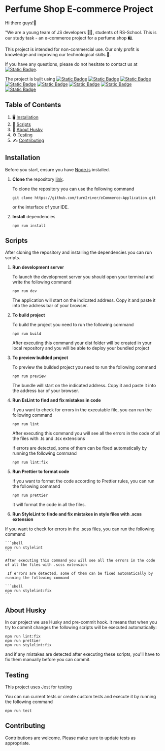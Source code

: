 # Perfume Shop E-commerce Project

Hi there guys!👋

"We are a young team of JS developers 👨‍💻, students of RS-School.
This is our study task - an e-commerce project for a perfume shop 🛍️.

This project is intended for non-commercial use. Our only profit is knowledge and improving our technological skills.🚸.

If you have any questions, please do not hesitate to contact us at
[![Static Badge](https://img.shields.io/badge/contact_us-blue?style=plastic)](<fake@example.com>).

The project is built using
[![Static Badge](https://img.shields.io/badge/React-v.18.2.0-blue?style=plastic&logo=react&logoColor=white)](https://www.npmjs.com/package/react)
[![Static Badge](https://img.shields.io/badge/Vite-v.4.4.5-orange?style=plastic&logo=vite&logoColor=white)](https://vitejs.dev/)
[![Static Badge](https://img.shields.io/badge/TypeScript-v.5.0.2-blue?style=plastic&logo=typescript&logoColor=white)](https://www.typescriptlang.org/)
[![Static Badge](https://img.shields.io/badge/ESLint-v.8.45.0-orange?style=plastic&logo=eslint&logoColor=white)](https://www.npmjs.com/package/eslint)
[![Static Badge](https://img.shields.io/badge/Jest-v.29.6.2-blue?style=plastic&logo=jest&logoColor=white)](https://www.npmjs.com/package/jest)
[![Static Badge](https://img.shields.io/badge/StyleLint-v.15.10.2-orange?style=plastic&logo=stylelint&logoColor=white)](https://www.npmjs.com/package/stylelint)
[![Static Badge](https://img.shields.io/badge/Husky-v.8.0.3-blue?style=plastic&logo=husky&logoColor=white)](https://www.npmjs.com/package/husky)
[![Static Badge](https://img.shields.io/badge/Sass-preprocessor-orange?style=plastic&logo=sass&logoColor=white)](https://sass-lang.com/)

## Table of Contents

1. 🖥️ [Installation](#installation)
2. 🤖 [Scripts](#scripts)
3. 🐶 [About Husky](#about-husky)
4. ⚙️ [Testing](#testing)
5. ✍️ [Contributing](#contributing)

## Installation

Before you start, ensure you have [Node.js](https://nodejs.org/en/download/) installed.

1. **Clone** the repository [link](https://github.com/turn2river/eCommerce-Application.git).
    
    To clone the repository you can use the following command

    ```shell
    git clone https://github.com/turn2river/eCommerce-Application.git
    ```
    or the interface of your IDE.

2. **Install** dependencies

    ```shell
    npm run install
    ```

## Scripts

After cloning the repository and installing the dependencies you can run scripts.

1.  **Run development server**

    To launch the development server you should open your terminal and write the following command

    ```shell
    npm run dev
    ```

    The application will start on the indicated address. Copy it and paste it into the address bar of your browser.

2.  **To build project**

    To build the project you need to run the following command

    ```shell
    npm run build
    ```

    After executing this command your dist folder will be created in your local repository and you will be able to deploy your bundled project

3.  **To preview builded project**

    To preview the builded project you need to run the following command

    ```shell
    npm run preview
    ```

    The bundle will start on the indicated address. Copy it and paste it into the address bar of your browser.

4.  **Run EsLint to find and fix mistakes in code**

    If you want to check for errors in the executable file, you can run the following command

    ```shell
    npm run lint
    ```

    After executing this command you will see all the errors in the code of all the files with .ts and .tsx extensions

    If errors are detected, some of them can be fixed automatically by running the following command
    
    ```shell
    npm run lint:fix
    ```

5.  **Run Prettier to format code**

      If you want to format the code according to Prettier rules, you can run the following command

      ```shell
      npm run prettier
      ```
      It will format the code in all the files.

6.  **Run StyleLint to finde and fix mistakes in style files with .scss extension**

   If you want to check for errors in the .scss files, you can run the following command

    ```shell
    npm run stylelint
    ```

    After executing this command you will see all the errors in the code of all the files with .scss extension

     If errors are detected, some of them can be fixed automatically by running the following command
    
    ```shell
    npm run stylelint:fix
    ```


## About Husky

In our project we use Husky and pre-commit hook. It means that when you try to commit changes the following scripts will be executed automatically:

```shell
npm run lint:fix
npm run prettier
npm run stylelint:fix
```
and if any mistakes are detected after executing these scripts, you'll have to fix them manually before you can commit.

## Testing

This project uses Jest for testing

You can run current tests or create custom tests and execute it by running the following command

```shell
npm run test
```

## Contributing

Contributions are welcome. Please make sure to update tests as appropriate.

